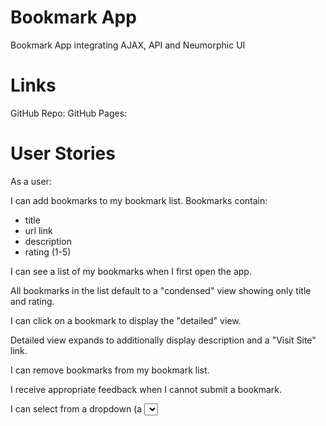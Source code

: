 # Bookmark App
Bookmark App integrating AJAX, API and Neumorphic UI

# Links
GitHub Repo:
GitHub Pages:

# User Stories
As a user:

I can add bookmarks to my bookmark list. Bookmarks contain:

  - title
  - url link
  - description
  - rating (1-5)

I can see a list of my bookmarks when I first open the app.

All bookmarks in the list default to a "condensed" view showing only title and rating.

I can click on a bookmark to display the "detailed" view.

Detailed view expands to additionally display description and a "Visit Site" link.

I can remove bookmarks from my bookmark list.

I receive appropriate feedback when I cannot submit a bookmark.

I can select from a dropdown (a <select> element) a "minimum rating" to filter the list by all bookmarks rated at or above the chosen selection.
